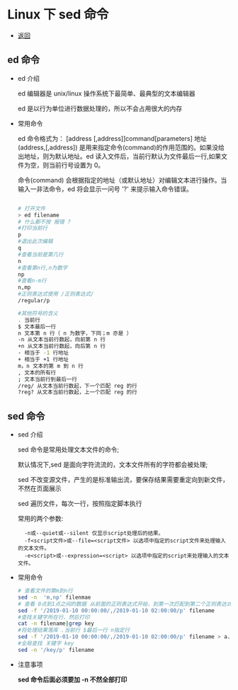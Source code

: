 # Linux 下 sed 命令

- [返回](./README.md)

## ed 命令

- ed 介绍

  ed 编辑器是 unix/linux 操作系统下最简单、最典型的文本编辑器

  ed 是以行为单位进行数据处理的，所以不会占用很大的内存

- 常用命令

  ed 命令格式为： [address [,address]]command[parameters] 地址(address,[,address]) 是用来指定命令(command)的作用范围的。如果没给出地址，则为默认地址。ed 读入文件后，当前行默认为文件最后一行,如果文件为空，则当前行号设置为 0。

  命令(command) 会根据指定的地址（或默认地址）对编辑文本进行操作。当输入一非法命令，ed 将会显示一问号 '?' 来提示输入命令错误。

  ```sh

  # 打开文件
  > ed filename
  # 什么都不按 报错 ?
  #打印当前行
  p
  #退出此次编辑
  q
  #查看当前是第几行
  n
  #查看第n行,n为数字
  np
  #查看n-m行
  n,mp
  #正则表达式使用 /正则表达式/
  /regular/p

  #其他符号的含义
  . 当前行
  $ 文本最后一行
  n 文本第 n 行（ n 为数字，下同；m 亦是 ）
  -n 从文本当前行数起，向前第 n 行
  +n 从文本当前行数起，向后第 n 行
  - 相当于 -1 行地址
  + 相当于 +1 行地址
  m，n 文本的第 m 到 n 行
  , 文本的所有行
  ; 文本当前行到最后一行
  /reg/ 从文本当前行数起，下一个匹配 reg 的行
  ?reg? 从文本当前行数起，上一个匹配 reg 的行

  ```

## sed 命令

- sed 介绍

  sed 命令是常用处理文本文件的命令;

  默认情况下,sed 是面向字符流流的，文本文件所有的字符都会被处理;

  sed 不改变源文件，产生的是标准输出流，要保存结果需要重定向到新文件，不然在页面展示

  sed 遍历文件，每次一行，按照指定脚本执行

  常用的两个参数:

        -n或--quiet或--silent 仅显示script处理后的结果。
        -f<script文件>或--file=<script文件> 以选项中指定的script文件来处理输入的文本文件。
        -e<script>或--expression=<script> 以选项中指定的script来处理输入的文本文件。

- 常用命令

  ```sh
  # 查看文件的第m到n行
  sed -n  'm,np' filenmae
  # 查看 0点到1点之间的数据 从前面的正则表达式开始，到第一次匹配到第二个正则表达式结束
  sed -f '/2019-01-10 00:00:00/,/2019-01-10 02:00:00/p' filename
  #查找关键字所在行，然后打印
  cat -n filename|grep key
  #将处理结果落库 .当前行 $最后一行 n指定行
  sed -f '/2019-01-10 00:00:00/,/2019-01-10 02:00:00/p' filename > a.txt
  #全局查找 关键字 key
  sed -n '/key/p' filename

  ```

- 注意事项

  **sed 命令后面必须要加 -n 不然全部打印**
